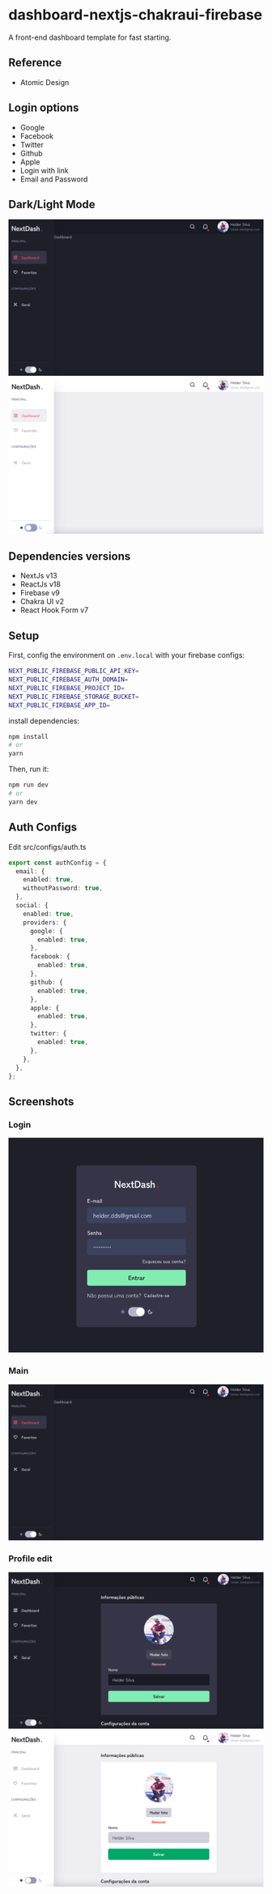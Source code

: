# dashboard-nextjs-chakraui-firebase

A front-end dashboard template for fast starting.

## Reference

- Atomic Design

## Login options

- Google
- Facebook
- Twitter
- Github
- Apple
- Login with link
- Email and Password

## Dark/Light Mode

![alt text](screenshots/dash-main.png)
![alt text](screenshots/dash-main-2.png)

## Dependencies versions

- NextJs v13
- ReactJs v18
- Firebase v9
- Chakra UI v2
- React Hook Form v7

## Setup

First, config the environment on `.env.local` with your firebase configs:

```bash
NEXT_PUBLIC_FIREBASE_PUBLIC_API_KEY=
NEXT_PUBLIC_FIREBASE_AUTH_DOMAIN=
NEXT_PUBLIC_FIREBASE_PROJECT_ID=
NEXT_PUBLIC_FIREBASE_STORAGE_BUCKET=
NEXT_PUBLIC_FIREBASE_APP_ID=

```

install dependencies:

```bash
npm install
# or
yarn
```

Then, run it:

```bash
npm run dev
# or
yarn dev
```

## Auth Configs

Edit src/configs/auth.ts

```ts
export const authConfig = {
  email: {
    enabled: true,
    withoutPassword: true,
  },
  social: {
    enabled: true,
    providers: {
      google: {
        enabled: true,
      },
      facebook: {
        enabled: true,
      },
      github: {
        enabled: true,
      },
      apple: {
        enabled: true,
      },
      twitter: {
        enabled: true,
      },
    },
  },
};
```

## Screenshots

### Login

![alt text](screenshots/dash-login.png)

### Main

![alt text](screenshots/dash-main.png)

### Profile edit

![alt text](screenshots/dash-edit-profile.png)
![alt text](screenshots/dash-edit-profile-2.png)
